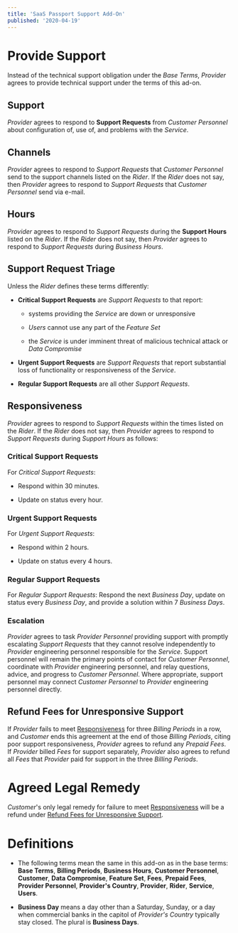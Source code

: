 ```yaml
---
title: 'SaaS Passport Support Add-On'
published: '2020-04-19'
---
```


# Provide Support

Instead of the technical support obligation under the _Base Terms_, _Provider_ agrees to provide technical support under the terms of this ad-on.

## Support

_Provider_ agrees to respond to **Support Requests** from _Customer Personnel_ about configuration of, use of, and problems with the _Service_.

## Channels

_Provider_ agrees to respond to _Support Requests_ that _Customer Personnel_ send to the support channels listed on the _Rider_. If the _Rider_ does not say, then _Provider_ agrees to respond to _Support Requests_ that _Customer Personnel_ send via e-mail.

## Hours

_Provider_ agrees to respond to _Support Requests_ during the **Support Hours** listed on the _Rider_. If the _Rider_ does not say, then _Provider_ agrees to respond to _Support Requests_ during _Business Hours_.

## Support Request Triage

Unless the _Rider_ defines these terms differently:

- **Critical Support Requests** are _Support Requests_ to that report:

  - systems providing the _Service_ are down or unresponsive

  - _Users_ cannot use any part of the _Feature Set_

  - the _Service_ is under imminent threat of malicious technical attack or _Data Compromise_

- **Urgent Support Requests** are _Support Requests_ that report substantial loss of functionality or responsiveness of the _Service_.

- **Regular Support Requests** are all other _Support Requests_.

## Responsiveness

_Provider_ agrees to respond to _Support Requests_ within the times listed on the _Rider_. If the _Rider_ does not say, then _Provider_ agrees to respond to _Support Requests_ during _Support Hours_ as follows:

### Critical Support Requests

For _Critical Support Requests_:

- Respond within 30 minutes.

- Update on status every hour.

### Urgent Support Requests

For _Urgent Support Requests_:

- Respond within 2 hours.

- Update on status every 4 hours.

### Regular Support Requests

For _Regular Support Requests_: Respond the next _Business Day_, update on status every _Business Day_, and provide a solution within 7 _Business Days_.

### Escalation

_Provider_ agrees to task _Provider Personnel_ providing support with promptly escalating _Support Requests_ that they cannot resolve independently to _Provider_ engineering personnel responsible for the _Service_. Support personnel will remain the primary points of contact for _Customer Personnel_, coordinate with _Provider_ engineering personnel, and relay questions, advice, and progress to _Customer Personnel_. Where appropriate, support personnel may connect _Customer Personnel_ to _Provider_ engineering personnel directly.

## Refund Fees for Unresponsive Support

If _Provider_ fails to meet [Responsiveness](#responsiveness) for three _Billing Periods_ in a row, and _Customer_ ends this agreement at the end of those _Billing Periods_, citing poor support responsiveness, _Provider_ agrees to refund any _Prepaid Fees_. If _Provider_ billed _Fees_ for support separately, _Provider_ also agrees to refund all _Fees_ that _Provider_ paid for support in the three _Billing Periods_.

# Agreed Legal Remedy

_Customer_'s only legal remedy for failure to meet [Responsiveness](#responsiveness) will be a refund under [Refund Fees for Unresponsive Support](#refund-fees-for-unresponsive-support).

# Definitions

- The following terms mean the same in this add-on as in the base terms: **Base Terms**, **Billing Periods**, **Business Hours**, **Customer Personnel**, **Customer**, **Data Compromise**, **Feature Set**, **Fees**, **Prepaid Fees**, **Provider Personnel**, **Provider's Country**, **Provider**, **Rider**, **Service**, **Users**.

- **Business Day** means a day other than a Saturday, Sunday, or a day when commercial banks in the capitol of _Provider's Country_ typically stay closed. The plural is **Business Days**.
